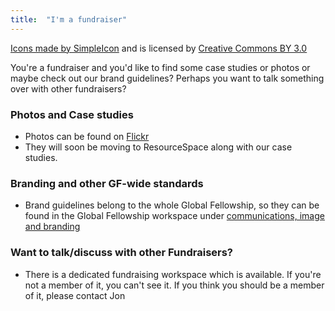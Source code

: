 ```yaml
---
title:  "I'm a fundraiser"
---
```

[Icons made by SimpleIcon](http://www.flaticon.com/authors/simpleicon) and is licensed by [Creative Commons BY 3.0](http://creativecommons.org/licenses/by/3.0/)

You're a fundraiser and you'd like to find some case studies or photos or maybe check out our brand guidelines? Perhaps you want to talk something over with other fundraisers?

### Photos and Case studies
* Photos can be found on [Flickr](https://www.flickr.com/photos/tlmi)
* They will soon be moving to ResourceSpace along with our case studies.

### Branding and other GF-wide standards
* Brand guidelines belong to the whole Global Fellowship, so they can be found in the Global Fellowship workspace under [communications, image and branding](https://tlmi.glasscubes.com/cube/documents/128238/453360)

### Want to talk/discuss with other Fundraisers?
* There is a dedicated fundraising workspace which is available. If you're not a member of it, you can't see it. If you think you should be a member of it, please contact Jon 